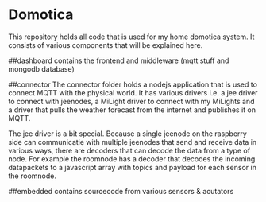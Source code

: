Domotica
========
This repository holds all code that is used for my home domotica system. It consists of various components that will be explained here.

##dashboard
contains the frontend and middleware (mqtt stuff and mongodb database)
 
##connector
The connector folder holds a nodejs application that is used to connect MQTT with the physical world. It has various drivers i.e. a jee driver to connect with jeenodes, a MiLight driver to connect with my MiLights and a driver that pulls the weather forecast from the internet and publishes it on MQTT.

The jee driver is a bit special. Because a single jeenode on the raspberry side can communicatie with multiple jeenodes that send and receive data in various ways, there are decoders that can decode the data from a type of node. For example the roomnode has a decoder that decodes the incoming datapackets to a javascript array with topics and payload for each sensor in the roomnode.

##embedded
contains sourcecode from various sensors & acutators
